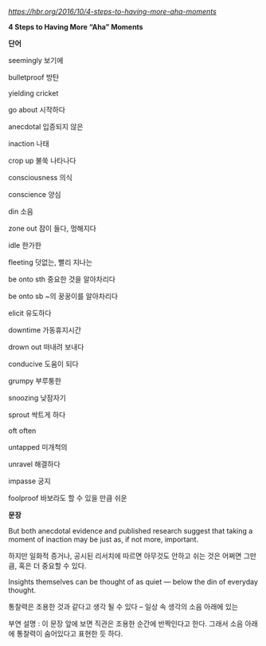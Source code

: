 *https://hbr.org/2016/10/4-steps-to-having-more-aha-moments*

**4 Steps to Having More “Aha” Moments**

**단어**

seemingly 보기에

bulletproof 방탄

yielding cricket

go about 시작하다

anecdotal 입증되지 않은

inaction 나태

crop up 불쑥 나타나다

consciousness 의식

conscience 양심

din 소음

zone out 잠이 들다, 멍해지다

idle 한가한

fleeting 덧없는, 빨리 지나는

be onto sth 중요한 것을 알아차리다

be onto sb ~의 꿍꿍이를 알아차리다

elicit 유도하다

downtime 가동휴지시간

drown out 떠내려 보내다

conducive 도움이 되다

grumpy 부루퉁한

snoozing 낮잠자기

sprout 싹트게 하다

oft often

untapped 미개척의

unravel 해결하다

impasse 궁지

foolproof 바보라도 할 수 있을 만큼 쉬운

**문장**

But both anecdotal evidence and published research suggest that taking a moment of inaction may be just as, if not more, important.

하지만 일화적 증거나, 공시된 리서치에 따르면 아무것도 안하고 쉬는 것은 어쩌면 그만큼, 혹은 더 중요할 수 있다.

Insights themselves can be thought of as quiet — below the din of everyday thought.

통찰력은 조용한 것과 같다고 생각 될 수 있다 – 일상 속 생각의 소음 아래에 있는

부연 설명 : 이 문장 앞에 보면 직관은 조용한 순간에 반짝인다고 한다. 그래서 소음 아래에 통찰력이 숨어있다고 표현한 듯 하다.
